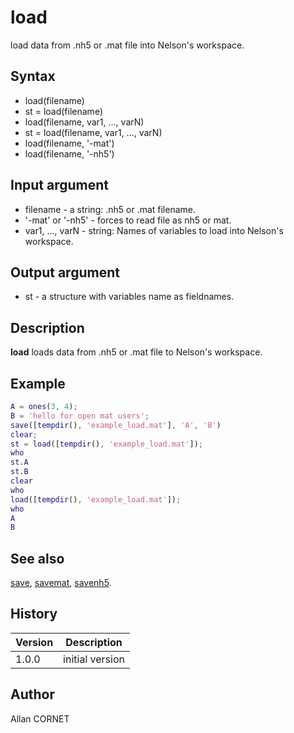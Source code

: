 # load

load data from .nh5 or .mat file into Nelson's workspace.

## Syntax

- load(filename)
- st = load(filename)
- load(filename, var1, ..., varN)
- st = load(filename, var1, ..., varN)
- load(filename, '-mat')
- load(filename, '-nh5')

## Input argument

- filename - a string: .nh5 or .mat filename.
- '-mat' or '-nh5' - forces to read file as nh5 or mat.
- var1, ..., varN - string: Names of variables to load into Nelson's workspace.

## Output argument

- st - a structure with variables name as fieldnames.

## Description

  <p><b>load</b> loads data from .nh5 or .mat file to Nelson's workspace.</p>

## Example

```matlab
A = ones(3, 4);
B = 'hello for open mat users';
save([tempdir(), 'example_load.mat'], 'A', 'B')
clear;
st = load([tempdir(), 'example_load.mat']);
who
st.A
st.B
clear
who
load([tempdir(), 'example_load.mat']);
who
A
B
```

## See also

[save](save.md), [savemat](../matio/savemat.md), [savenh5](../hdf5/savenh5.md).

## History

| Version | Description     |
| ------- | --------------- |
| 1.0.0   | initial version |

## Author

Allan CORNET

